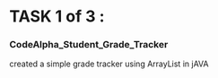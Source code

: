 ﻿# TASK 1 of 3 :<br>
 <h3>    CodeAlpha_Student_Grade_Tracker</h3>
created a simple grade tracker using ArrayList in jAVA
